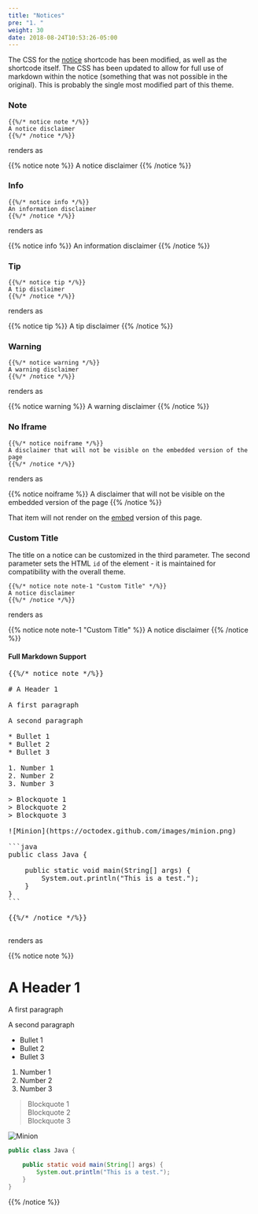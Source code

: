 ```yaml
---
title: "Notices"
pre: "1. "
weight: 30
date: 2018-08-24T10:53:26-05:00
---
```


The CSS for the [notice](https://learn.netlify.app/en/shortcodes/notice/) shortcode has been modified, as well as the shortcode itself. The CSS has been updated to allow for full use of markdown within the notice (something that was not possible in the original). This is probably the single most modified part of this theme.

### Note

```
{{%/* notice note */%}}
A notice disclaimer
{{%/* /notice */%}}
```

renders as

{{% notice note %}}
A notice disclaimer
{{% /notice %}}

### Info

```
{{%/* notice info */%}}
An information disclaimer
{{%/* /notice */%}}
```

renders as

{{% notice info %}}
An information disclaimer
{{% /notice %}}

### Tip

```
{{%/* notice tip */%}}
A tip disclaimer
{{%/* /notice */%}}
```

renders as

{{% notice tip %}}
A tip disclaimer
{{% /notice %}}

### Warning

```
{{%/* notice warning */%}}
A warning disclaimer
{{%/* /notice */%}}
```

renders as

{{% notice warning %}}
A warning disclaimer
{{% /notice %}}

### No Iframe

```
{{%/* notice noiframe */%}}
A disclaimer that will not be visible on the embedded version of the page
{{%/* /notice */%}}
```

renders as

{{% notice noiframe %}}
A disclaimer that will not be visible on the embedded version of the page
{{% /notice %}}

That item will not render on the [embed](./embed.html) version of this page.

### Custom Title

The title on a notice can be customized in the third parameter. The second parameter sets the HTML `id` of the element - it is maintained for compatibility with the overall theme.

```
{{%/* notice note note-1 "Custom Title" */%}}
A notice disclaimer
{{%/* /notice */%}}
```

renders as

{{% notice note note-1 "Custom Title" %}}
A notice disclaimer
{{% /notice %}}

#### Full Markdown Support

<pre>
{{%/* notice note */%}}

# A Header 1

A first paragraph

A second paragraph

* Bullet 1
* Bullet 2
* Bullet 3

1. Number 1
2. Number 2
3. Number 3

> Blockquote 1  
> Blockquote 2  
> Blockquote 3  

![Minion](https://octodex.github.com/images/minion.png)

```java
public class Java {

    public static void main(String[] args) {
        System.out.println("This is a test.");
    }
}
```

{{%/* /notice */%}}

</pre>

renders as

{{% notice note %}}

# A Header 1

A first paragraph

A second paragraph

* Bullet 1
* Bullet 2
* Bullet 3

1. Number 1
2. Number 2
3. Number 3

> Blockquote 1  
> Blockquote 2  
> Blockquote 3  

![Minion](https://octodex.github.com/images/minion.png)

```java
public class Java {

    public static void main(String[] args) {
        System.out.println("This is a test.");
    }
}
```

{{% /notice %}}
